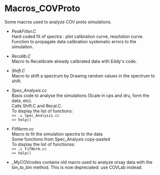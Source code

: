 # Macros_COVProto

Some macros used to analyze COV proto simulations.

- _PeakFitter.C_ \
Hard coded fit of spectra : plot calibration curve, resolution curve.\
Function to propagate data calibration systematic errors to the simulation.

- _Recalib.C_ \
Macro to Recalibrate already calibrated data with Eddy's code.

- _Shift.C_ \
Macro to shift a spectrum by Drawing random values in the spectrum to shift.

- _Spec_Analysis.cc_ \
Basis code to analyse the simulations (Scale in cps and dru, form the data, etc).\
Calls Shift.C and Recal.C.\
To display the list of functions:\
`>> .L Spec_Analysis.cc`\
`>> help()`

- _FitNorm.cc_ \
Macro to fit the simulation spectra to the data\
Some functions from Spec_Analysis copy-pasted\
To display the list of functionss:\
`>> .L FitNorm.cc` \
`>> help()`

- _MyCOVcodes contains old macro used to analyze orsay data with the bin_to_bin method. This is now depreciated: use COVLab instead. 
